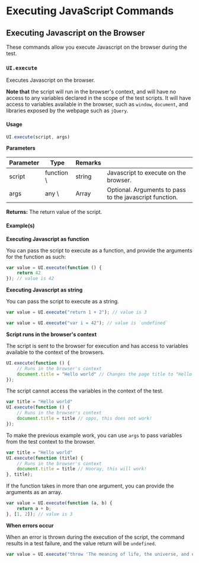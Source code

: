 # Executing JavaScript Commands

## Executing Javascript on the Browser <a href="#executing-javascript-on-the-browser" id="executing-javascript-on-the-browser"></a>

These commands allow you execute Javascript on the browser during the test.

### `UI.execute` <a href="#uiexecute" id="uiexecute"></a>

Executes Javascript on the browser.

**Note that** the script will run in the browser's context, and will have no access to any variables declared in the scope of the test scripts. It will have access to variables available in the browser, such as `window`, `document`, and libraries exposed by the webpage such as `jQuery`.

#### Usage <a href="#usage" id="usage"></a>

```javascript
UI.execute(script, args)
```

**Parameters**

| Parameter | Type        | Remarks |                                                         |
| --------- | ----------- | ------- | ------------------------------------------------------- |
| script    | function \\ | string  | Javascript to execute on the browser.                   |
| args      | any \\      | Array   | Optional. Arguments to pass to the javascript function. |

**Returns:** The return value of the script.

#### Example(s) <a href="#examples" id="examples"></a>

**Executing Javascript as function**

You can pass the script to execute as a function, and provide the arguments for the function as such:

```javascript
var value = UI.execute(function () { 
    return 42
}); // value is 42
```

**Executing Javascript as string**

You can pass the script to execute as a string.

```javascript
var value = UI.execute("return 1 + 2"); // value is 3
```

```javascript
var value = UI.execute("var i = 42"); // value is `undefined`
```

**Script runs in the browser's context**

The script is sent to the browser for execution and has access to variables available to the context of the browsers.

```javascript
UI.execute(function () { 
    // Runs in the browser's context
    document.title = "Hello world" // Changes the page title to "Hello world"
});
```

The script cannot access the variables in the context of the test.

```javascript
var title = "Hello world"
UI.execute(function () { 
    // Runs in the browser's context
    document.title = title // opps, this does not work!
});
```

To make the previous example work, you can use `args` to pass variables from the test context to the browser.

```javascript
var title = "Hello world"
UI.execute(function (title) { 
    // Runs in the browser's context
    document.title = title // Hooray, this will work!
}, title);
```

If the function takes in more than one argument, you can provide the arguments as an array.

```javascript
var value = UI.execute(function (a, b) {
    return a + b;
}, [1, 2]); // value is 3
```

**When errors occur**

When an error is thrown during the execution of the script, the command results in a test failure, and the value return will be `undefined`.

```javascript
var value = UI.execute("throw 'The meaning of life, the universe, and everything.'"); // value is `undefined`
```
